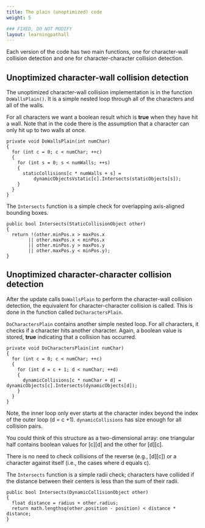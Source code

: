 ```yaml
---
title: The plain (unoptimized) code
weight: 5

### FIXED, DO NOT MODIFY
layout: learningpathall
---
```

Each version of the code has two main functions, one for character-wall collision detection and one for character-character collision detection.

## Unoptimized character-wall collision detection
The unoptimized character-wall collision implementation is in the function `DoWallsPlain()`. It is a simple nested loop through all of the characters and all of the walls.

For all characters we want a boolean result which is **true** when they have hit a wall. Note that in the code there is the assumption that a character can only hit up to two walls at once.

```
private void DoWallsPlain(int numChar)
{
  for (int c = 0; c < numChar; ++c)
  {
    for (int s = 0; s < numWalls; ++s)
    {
      staticCollisions[c * numWalls + s] =
          dynamicObjectsVstatic[c].Intersects(staticObjects[s]);
    }
  }
}
```

The `Intersects` function is a simple check for overlapping axis-aligned bounding boxes.

```
public bool Intersects(StaticCollisionObject other)
{
  return !(other.minPos.x > maxPos.x
        || other.maxPos.x < minPos.x
        || other.minPos.y > maxPos.y
        || other.maxPos.y < minPos.y);
}
```

## Unoptimized character-character collision detection
After the update calls `DoWallsPlain` to perform the character-wall collision detection, the equivalent for character-character collision is called. This is done in the function called `DoCharactersPlain`.

`DoCharactersPlain` contains another simple nested loop. For all characters, it checks if a character hits another character. Again, a boolean value is stored, **true** indicating that a collision has occurred.
```
private void DoCharactersPlain(int numChar)
{
  for (int c = 0; c < numChar; ++c)
  {
    for (int d = c + 1; d < numChar; ++d)
    {
      dynamicCollisions[c * numChar + d] = dynamicObjects[c].Intersects(dynamicObjects[d]);
    }
  }
}
```

Note, the inner loop only ever starts at the character index beyond the index of the outer loop (d = c +1). `dynamicCollisions` has size enough for all collision pairs.

You could think of this structure as a two-dimensional array: one triangular half contains boolean values for [c][d] and the other for [d][c].

There is no need to check collisions of the reverse (e.g., [d][c]) or a character against itself (i.e., the cases where d equals c).

The `Intersects` function is a simple radii check; characters have collided if the distance between their centers is less than the sum of their radii.

```
public bool Intersects(DynamicCollisionObject other)
{
  float distance = radius + other.radius;
  return math.lengthsq(other.position - position) < distance * distance;
}
```
